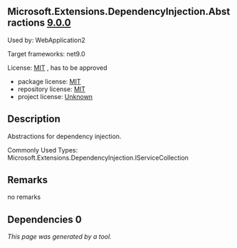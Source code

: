 Microsoft.Extensions.DependencyInjection.Abstractions [9.0.0](https://www.nuget.org/packages/Microsoft.Extensions.DependencyInjection.Abstractions/9.0.0)
--------------------

Used by: WebApplication2

Target frameworks: net9.0

License: [MIT](../../../../licenses/mit) , has to be approved

- package license: [MIT](https://licenses.nuget.org/MIT) 
- repository license: [MIT](https://github.com/dotnet/runtime) 
- project license: [Unknown](https://dot.net/) 

Description
-----------
Abstractions for dependency injection.

Commonly Used Types:
Microsoft.Extensions.DependencyInjection.IServiceCollection

Remarks
-----------
no remarks


Dependencies 0
-----------


*This page was generated by a tool.*